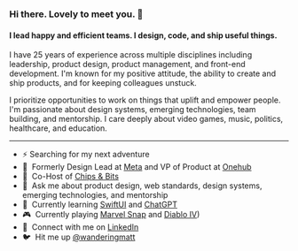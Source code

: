 ### Hi there. Lovely to meet you. 👋

#### I lead happy and efficient teams. I design, code, and ship useful things.

I have 25 years of experience across multiple disciplines including leadership, product design, product management, and front-end development. I'm known for my positive attitude, the ability to create and ship products, and for keeping colleagues unstuck.

I prioritize opportunities to work on things that uplift and empower people. I'm passionate about design systems, emerging technologies, team building, and mentorship. I care deeply about video games, music, politics, healthcare, and education.

---

- :zap: Searching for my next adventure 
- :briefcase:&nbsp; Formerly Design Lead at [Meta](https://about.facebook.com/meta/) and VP of Product at [Onehub](https://www.onehub.com/home)
- :microphone:&nbsp; Co-Host of [Chips & Bits](https://chips-and-bits.com/)
- :speech_balloon:&nbsp; Ask me about product design, web standards, design systems, emerging technologies, and mentorship
- :thought_balloon:&nbsp; Currently learning [SwiftUI](https://developer.apple.com/xcode/swiftui/) and [ChatGPT](https://openai.com/blog/chatgpt)
- :video_game:&nbsp; Currently playing [Marvel Snap](https://www.marvelsnap.com/) and [Diablo IV](https://diablo4.blizzard.com/en-us/))
- :handshake:&nbsp; Connect with me on [LinkedIn](https://www.linkedin.com/in/matthewanderson/)
- :bird:&nbsp; Hit me up [@wanderingmatt](https://twitter.com/wanderingmatt)
